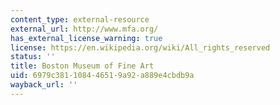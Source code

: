 ```yaml
---
content_type: external-resource
external_url: http://www.mfa.org/
has_external_license_warning: true
license: https://en.wikipedia.org/wiki/All_rights_reserved
status: ''
title: Boston Museum of Fine Art
uid: 6979c381-1084-4651-9a92-a889e4cbdb9a
wayback_url: ''
---
```

